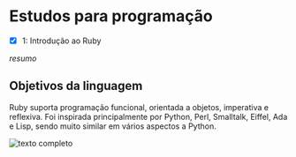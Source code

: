# Estudos para programação

- [x] 1: Introdução ao Ruby

*resumo*

## Objetivos da linguagem

Ruby suporta programação funcional, orientada a objetos, imperativa e reflexiva. Foi inspirada principalmente por Python, Perl, Smalltalk, Eiffel, Ada e Lisp, sendo muito similar em vários aspectos a Python.

![texto completo](https://hemershon.com/programa%C3%A7%C3%A3o/softskill/hardskill/desenvolvendome/ruby/o-basico-ruby/)